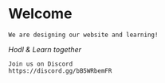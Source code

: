 # Welcome
`We are designing our website and learning!`

*Hodl & Learn together*

```
Join us on Discord
https://discord.gg/bB5WRbemFR
